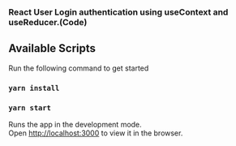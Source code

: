 ### React User Login authentication using useContext and useReducer.(Code)

## Available Scripts

Run the following command to get started

### `yarn install`

### `yarn start`

Runs the app in the development mode.<br />
Open [http://localhost:3000](http://localhost:3000) to view it in the browser.
